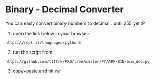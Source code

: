 
Binary - Decimal Converter
======

You can easly convert binary numbers to decimal...until 255 yet :P

1. open the link below in your browser:

```
https://repl.it/languages/python3
```

2. run the script from:

```
https://github.com/ttltrk/PRG/tree/master/PY/APP/BIN/bin_dec.py
```

3. copy+paste and hit ```run```

